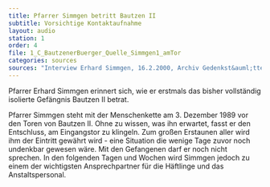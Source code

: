```yaml
---
title: Pfarrer Simmgen betritt Bautzen II
subtitle: Vorsichtige Kontaktaufnahme
layout: audio
station: 1
order: 4
file: 1_C_BautzenerBuerger_Quelle_Simmgen1_amTor
categories: sources
sources: "Interview Erhard Simmgen, 16.2.2000, Archiv Gedenkst&auml;tte Bautzen."
---
```

Pfarrer Erhard Simmgen erinnert sich, wie er erstmals das bisher vollst&auml;ndig isolierte Gef&auml;ngnis Bautzen II betrat.

Pfarrer Simmgen steht mit der Menschenkette am 3. Dezember 1989 vor den Toren von Bautzen II. Ohne zu wissen, was ihn erwartet, fasst er den Entschluss, am Eingangstor zu klingeln. Zum gro&szlig;en Erstaunen aller wird ihm der Eintritt gew&auml;hrt wird - eine Situation die wenige Tage zuvor noch undenkbar gewesen w&auml;re. Mit den Gefangenen darf er noch nicht sprechen. In den folgenden Tagen und Wochen wird Simmgen jedoch zu einem der wichtigsten Ansprechpartner f&uuml;r die H&auml;ftlinge und das Anstaltspersonal.